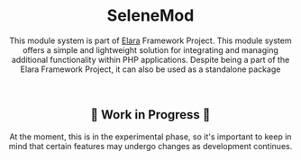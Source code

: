 <div align="center">
  <h1>SeleneMod</h1>
  <p>This module system is part of <a href="https://github.com/darkmatter1971/elara">Elara</a> Framework Project. This module system offers a simple and lightweight solution for integrating and managing additional functionality within PHP applications. Despite being a part of the Elara Framework Project, it can also be used as a standalone package</p>
</div>

<br>

<div align="center">
  <h2>🚧 Work in Progress 🚧</h2>
  <p>At the moment, this is in the experimental phase, so it's important to keep in mind that certain features may undergo changes as development continues.</p>
</div>

